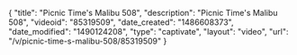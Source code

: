 {
    "title": "Picnic Time's Malibu 508",
    "description": "Picnic Time's Malibu 508",
    "videoid": "85319509",
    "date_created": "1486608373",
    "date_modified": "1490124208",
    "type": "captivate",
    "layout": "video",
    "url": "\/v\/picnic-time-s-malibu-508\/85319509"
}